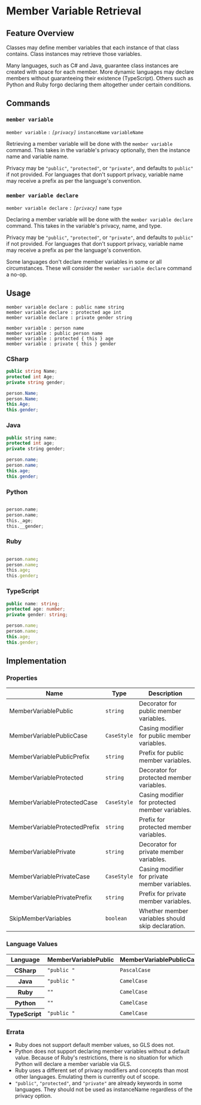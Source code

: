 # Member Variable Retrieval

## Feature Overview

Classes may define member variables that each instance of that class contains.
Class instances may retrieve those variables.

Many languages, such as C# and Java, guarantee class instances are created with space for each member.
More dynamic languages may declare members without guaranteeing their existence (TypeScript).
Others such as Python and Ruby forgo declaring them altogether under certain conditions.


## Commands

### `member variable`

`member variable` `:` *`[privacy]`* `instanceName` `variableName`

Retrieving a member variable will be done with the `member variable` command.
This takes in the variable's privacy optionally, then the instance name and variable name.

Privacy may be `"public"`, `"protected"`, or `"private"`, and defaults to `public"` if not provided.
For languages that don't support privacy, variable name may receive a prefix as per the language's convention.

### `member variable declare`

`member variable declare` `:` *`[privacy]`* `name` `type`

Declaring a member variable will be done with the `member variable declare` command.
This takes in the variable's privacy, name, and type.

Privacy may be `"public"`, `"protected"`, or `"private"`, and defaults to `public"` if not provided.
For languages that don't support privacy, variable name may receive a prefix as per the language's convention.

Some languages don't declare member variables in some or all circumstances. These will consider the `member variable declare` command a no-op.


## Usage

```gls
member variable declare : public name string
member variable declare : protected age int
member variable declare : private gender string
```

```gls
member variable : person name
member variable : public person name
member variable : protected { this } age
member variable : private { this } gender
```

### CSharp

```csharp
public string Name;
protected int Age;
private string gender;
```

```csharp
person.Name;
person.Name;
this.Age;
this.gender;
```

### Java

```java
public string name;
protected int age;
private string gender;
```

```java
person.name;
person.name;
this.age;
this.gender;
```

### Python

```python
```

```python
person.name;
person.name;
this._age;
this.__gender;
```

### Ruby

```ruby
```

```ruby
person.name;
person.name;
this.age;
this.gender;
```

### TypeScript

```typescript
public name: string;
protected age: number;
private gender: string;
```

```typescript
person.name;
person.name;
this.age;
this.gender;
```


## Implementation

### Properties

<table>
    <thead>
        <th>Name</th>
        <th>Type</th>
        <th>Description</th>
    </thead>
    <tbody>
        <tr>
            <td>MemberVariablePublic</td>
            <td><code>string</code></td>
            <td>Decorator for public member variables.</td>
        </tr>
        <tr>
            <td>MemberVariablePublicCase</td>
            <td><code>CaseStyle</code></td>
            <td>Casing modifier for public member variables.</td>
        </tr>
        <tr>
            <td>MemberVariablePublicPrefix</td>
            <td><code>string</code></td>
            <td>Prefix for public member variables.</td>
        </tr>
        <tr>
            <td>MemberVariableProtected</td>
            <td><code>string</code></td>
            <td>Decorator for protected member variables.</td>
        </tr>
        <tr>
            <td>MemberVariableProtectedCase</td>
            <td><code>CaseStyle</code></td>
            <td>Casing modifier for protected member variables.</td>
        </tr>
        <tr>
            <td>MemberVariableProtectedPrefix</td>
            <td><code>string</code></td>
            <td>Prefix for protected member variables.</td>
        </tr>
        <tr>
            <td>MemberVariablePrivate</td>
            <td><code>string</code></td>
            <td>Decorator for private member variables.</td>
        </tr>
        <tr>
            <td>MemberVariablePrivateCase</td>
            <td><code>CaseStyle</code></td>
            <td>Casing modifier for private member variables.</td>
        </tr>
        <tr>
            <td>MemberVariablePrivatePrefix</td>
            <td><code>string</code></td>
            <td>Prefix for private member variables.</td>
        </tr>
        <tr>
            <td>SkipMemberVariables</td>
            <td><code>boolean</code></td>
            <td>Whether member variables should skip declaration.</td>
        </tr>
    </tbody>
</table>

### Language Values

<table>
    <thead>
        <th>Language</th>
        <th>MemberVariablePublic</th>
        <th>MemberVariablePublicCase</th>
        <th>MemberVariablePublicPrefix</th>
        <th>MemberVariableProtected</th>
        <th>MemberVariableProtectedCase</th>
        <th>MemberVariableProtectedPrefix</th>
        <th>MemberVariablePrivate</th>
        <th>MemberVariablePrivateCase</th>
        <th>MemberVariablePrivatePrefix</th>
        <th>SkipMemberVariables</th>
    </thead>
    <tbody>
        <tr>
            <th>CSharp</th>
            <td><code>"public "</code></td>
            <td><code>PascalCase</code></td>
            <td><code>""</code></td>
            <td><code>"protected "</code></td>
            <td><code>PascalCase</code></td>
            <td><code>""</code></td>
            <td><code>"private "</code></td>
            <td><code>CamelCase</code></td>
            <td><code>""</code></td>
            <td><code>false</code></td>
        </tr>
        <tr>
            <th>Java</th>
            <td><code>"public "</code></td>
            <td><code>CamelCase</code></td>
            <td><code>""</code></td>
            <td><code>"protected "</code></td>
            <td><code>CamelCase</code></td>
            <td><code>""</code></td>
            <td><code>"private "</code></td>
            <td><code>CamelCase</code></td>
            <td><code>""</code></td>
            <td><code>false</code></td>
        </tr>
        <tr>
            <th>Ruby</th>
            <td><code>""</code></td>
            <td><code>CamelCase</code></td>
            <td><code>""</code></td>
            <td><code>""</code></td>
            <td><code>CamelCase</code></td>
            <td><code>""</code></td>
            <td><code>""</code></td>
            <td><code>CamelCase</code></td>
            <td><code>""</code></td>
            <td><code>true</code></td>
        </tr>
        <tr>
            <th>Python</th>
            <td><code>""</code></td>
            <td><code>CamelCase</code></td>
            <td><code>""</code></td>
            <td><code>""</code></td>
            <td><code>SnakeCase</code></td>
            <td><code>"_"</code></td>
            <td><code>""</code></td>
            <td><code>SnakeCase</code></td>
            <td><code>"__"</code></td>
            <td><code>true</code></td>
        </tr>
        <tr>
            <th>TypeScript</th>
            <td><code>"public "</code></td>
            <td><code>CamelCase</code></td>
            <td><code>""</code></td>
            <td><code>"protected "</code></td>
            <td><code>CamelCase</code></td>
            <td><code>""</code></td>
            <td><code>"private "</code></td>
            <td><code>CamelCase</code></td>
            <td><code>""</code></td>
            <td><code>false</code></td>
        </tr>
    </tbody>
</table>

### Errata

* Ruby does not support default member values, so GLS does not.
* Python does not support declaring member variables without a default value. Because of Ruby's restrictions, there is no situation for which Python will declare a member variable via GLS.
* Ruby uses a different set of privacy modifiers and concepts than most other languages. Emulating them is currently out of scope.
* `"public"`, `"protected"`, and `"private"` are already keywords in some languages. They should not be used as instanceName regardless of the privacy option.
